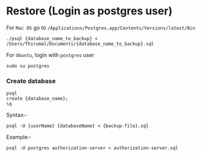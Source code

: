 # Restore (Login as postgres user)

For `Mac OS` go to `/Applications/Postgres.app/Contents/Versions/latest/Bin`

```shell
./psql {database_name_to_backup} < /Users/Thirumal/Documents/{database_name_to_backup}.sql 
```

For `Ubuntu`, login with `postgres` user

``` shell
sudo su postgres
```
### Create database

```shell
psql
create {database_name};
\q
```

Syntax:-

```shell
psql -U {userName} {databaseName} < {backup-file}.sql
```

Example:-

```shell
psql -U postgres authorization-server < authorization-server.sql
```